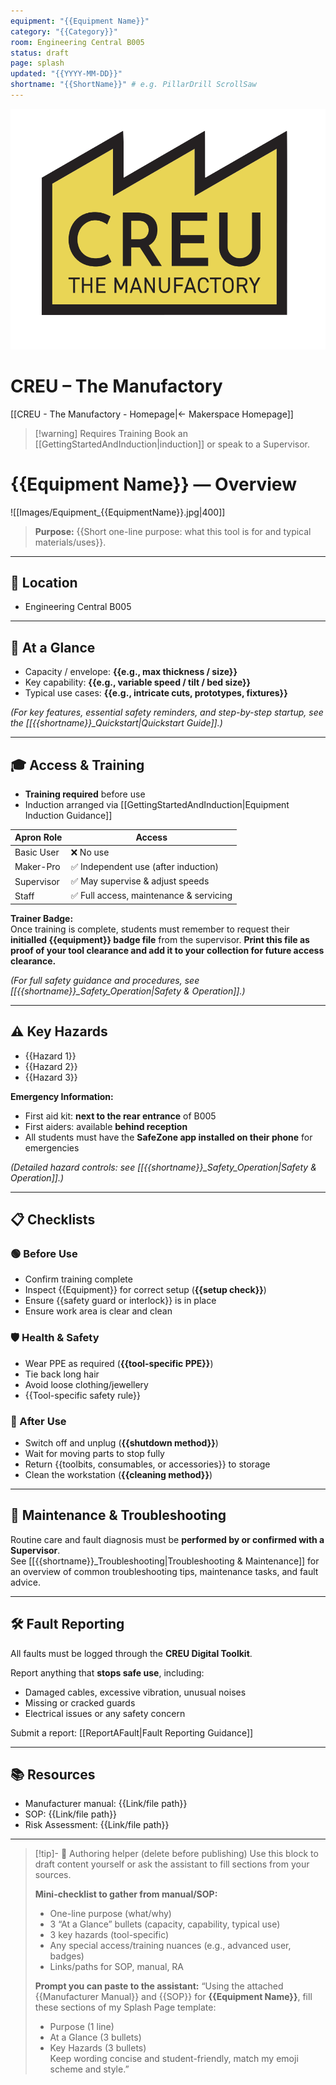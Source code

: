 ```yaml
---
equipment: "{{Equipment Name}}"
category: "{{Category}}"
room: Engineering Central B005
status: draft
page: splash
updated: "{{YYYY-MM-DD}}"
shortname: "{{ShortName}}" # e.g. PillarDrill ScrollSaw
---
```


<!--
USAGE
1) Duplicate this file into the equipment's folder and rename it:
   e.g., "BandSaw_Splash.md"
2) Replace ALL {{PLACEHOLDER}} tokens.
3) Delete the "Authoring helper" callout at the bottom before publishing.
4) Link to files in resources will be added manually
5) Do not change or reword section headings, emojis, or tables — only replace {{PLACEHOLDER}} content.
6) Set `shortname` in the frontmatter (e.g., PillarDrill, ScrollSaw) and use it for all internal links: [[{{shortname}}_Splash]], [[{{shortname}}_Quickstart]], [[{{shortname}}_Safety]], [[{{shortname}}_Troubleshooting]].

-->

<div class="page-banner">
  <img src="../images/creu_logo.png" alt="CREU Logo">
  <h1>CREU – The Manufactory</h1>
</div>

[[CREU - The Manufactory - Homepage|← Makerspace Homepage]]

> [!warning] Requires Training
> Book an [[GettingStartedAndInduction|induction]] or speak to a <span class="red-apron">Supervisor</span>.  

# {{Equipment Name}} — Overview

![[Images/Equipment_{{EquipmentName}}.jpg|400]]

> **Purpose:** {{Short one-line purpose: what this tool is for and typical materials/uses}}.

---

## 📍 Location
- Engineering Central B005

---

## 🧩 At a Glance
- Capacity / envelope: **{{e.g., max thickness / size}}**
- Key capability: **{{e.g., variable speed / tilt / bed size}}**
- Typical use cases: **{{e.g., intricate cuts, prototypes, fixtures}}**

*(For key features, essential safety reminders, and step-by-step startup, see the [[{{shortname}}_Quickstart|Quickstart Guide]].)*

---

## 🎓 Access & Training
- **Training required** before use  
- Induction arranged via [[GettingStartedAndInduction|Equipment Induction Guidance]]  

| Apron Role                                  | Access                                 |
| ------------------------------------------- | -------------------------------------- |
| <span class="green-apron">Basic User</span> | ❌ No use                               |
| <span class="blue-apron">Maker-Pro</span>   | ✅ Independent use (after induction)    |
| <span class="red-apron">Supervisor</span>   | ✅ May supervise & adjust speeds        |
| <span class="black-apron">Staff</span>      | ✅ Full access, maintenance & servicing |
**Trainer Badge:**  
Once training is complete, students must remember to request their **initialled {{equipment}} badge file** from the supervisor. **Print this file as proof of your tool clearance and add it to your collection for future access clearance.**

*(For full safety guidance and procedures, see [[{{shortname}}_Safety_Operation|Safety & Operation]].)*

---

## ⚠️ Key Hazards
- {{Hazard 1}}  
- {{Hazard 2}}  
- {{Hazard 3}}  

**Emergency Information:**  
- First aid kit: **next to the rear entrance** of B005  
- First aiders: available **behind reception**  
- All students must have the **SafeZone app installed on their phone** for emergencies

*(Detailed hazard controls: see [[{{shortname}}_Safety_Operation|Safety & Operation]].)*

---

## 📋 Checklists

### 🟢 Before Use
- Confirm training complete  
- Inspect {{Equipment}} for correct setup (**{{setup check}}**)  
- Ensure {{safety guard or interlock}} is in place  
- Ensure work area is clear and clean  

### 🛡️ Health & Safety
- Wear PPE as required (**{{tool-specific PPE}}**)  
- Tie back long hair  
- Avoid loose clothing/jewellery  
- {{Tool-specific safety rule}}  

### 🧹 After Use
- Switch off and unplug (**{{shutdown method}}**)  
- Wait for moving parts to stop fully  
- Return {{toolbits, consumables, or accessories}} to storage  
- Clean the workstation (**{{cleaning method}}**)  

---

## 🧰 Maintenance & Troubleshooting
Routine care and fault diagnosis must be **performed by or confirmed with a <span class="red-apron">Supervisor</span>**.  
See [[{{shortname}}_Troubleshooting|Troubleshooting & Maintenance]] for an overview of common troubleshooting tips, maintenance tasks, and fault advice.

---

## 🛠️ Fault Reporting
All faults must be logged through the **CREU Digital Toolkit**.  

Report anything that **stops safe use**, including:  
- Damaged cables, excessive vibration, unusual noises  
- Missing or cracked guards  
- Electrical issues or any safety concern

Submit a report: [[ReportAFault|Fault Reporting Guidance]]

---

## 📚 Resources
- Manufacturer manual: {{Link/file path}}  
- SOP: {{Link/file path}}  
- Risk Assessment: {{Link/file path}}

---

> [!tip]- 🧠 Authoring helper (delete before publishing)
> Use this block to draft content yourself or ask the assistant to fill sections from your sources.
>
> **Mini-checklist to gather from manual/SOP:**
> - One-line purpose (what/why)  
> - 3 “At a Glance” bullets (capacity, capability, typical use)  
> - 3 key hazards (tool-specific)  
> - Any special access/training nuances (e.g., advanced user, badges)  
> - Links/paths for SOP, manual, RA
>
> **Prompt you can paste to the assistant:**
> “Using the attached {{Manufacturer Manual}} and {{SOP}} for **{{Equipment Name}}**, fill these sections of my Splash Page template:  
> - Purpose (1 line)  
> - At a Glance (3 bullets)  
> - Key Hazards (3 bullets)  
> Keep wording concise and student-friendly, match my emoji scheme and style.”
